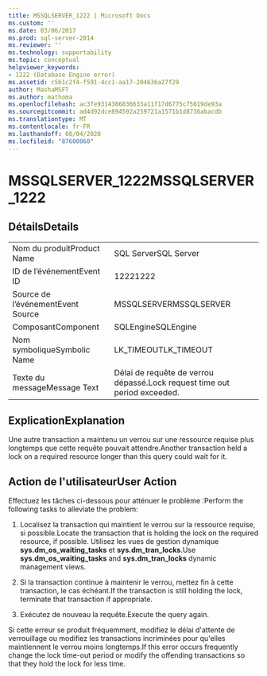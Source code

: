 ```yaml
---
title: MSSQLSERVER_1222 | Microsoft Docs
ms.custom: ''
ms.date: 03/06/2017
ms.prod: sql-server-2014
ms.reviewer: ''
ms.technology: supportability
ms.topic: conceptual
helpviewer_keywords:
- 1222 (Database Engine error)
ms.assetid: c5b1c2f4-f591-4cc1-aa17-204636a27f29
author: MashaMSFT
ms.author: mathoma
ms.openlocfilehash: ac3fe9314386836633a11f17d6775c75019de93a
ms.sourcegitcommit: ad4d92dce894592a259721a1571b1d8736abacdb
ms.translationtype: MT
ms.contentlocale: fr-FR
ms.lasthandoff: 08/04/2020
ms.locfileid: "87600060"
---
```

# <a name="mssqlserver_1222"></a><span data-ttu-id="e7ef8-102">MSSQLSERVER_1222</span><span class="sxs-lookup"><span data-stu-id="e7ef8-102">MSSQLSERVER_1222</span></span>
    
## <a name="details"></a><span data-ttu-id="e7ef8-103">Détails</span><span class="sxs-lookup"><span data-stu-id="e7ef8-103">Details</span></span>  
  
|||  
|-|-|  
|<span data-ttu-id="e7ef8-104">Nom du produit</span><span class="sxs-lookup"><span data-stu-id="e7ef8-104">Product Name</span></span>|<span data-ttu-id="e7ef8-105">SQL Server</span><span class="sxs-lookup"><span data-stu-id="e7ef8-105">SQL Server</span></span>|  
|<span data-ttu-id="e7ef8-106">ID de l’événement</span><span class="sxs-lookup"><span data-stu-id="e7ef8-106">Event ID</span></span>|<span data-ttu-id="e7ef8-107">1222</span><span class="sxs-lookup"><span data-stu-id="e7ef8-107">1222</span></span>|  
|<span data-ttu-id="e7ef8-108">Source de l’événement</span><span class="sxs-lookup"><span data-stu-id="e7ef8-108">Event Source</span></span>|<span data-ttu-id="e7ef8-109">MSSQLSERVER</span><span class="sxs-lookup"><span data-stu-id="e7ef8-109">MSSQLSERVER</span></span>|  
|<span data-ttu-id="e7ef8-110">Composant</span><span class="sxs-lookup"><span data-stu-id="e7ef8-110">Component</span></span>|<span data-ttu-id="e7ef8-111">SQLEngine</span><span class="sxs-lookup"><span data-stu-id="e7ef8-111">SQLEngine</span></span>|  
|<span data-ttu-id="e7ef8-112">Nom symbolique</span><span class="sxs-lookup"><span data-stu-id="e7ef8-112">Symbolic Name</span></span>|<span data-ttu-id="e7ef8-113">LK_TIMEOUT</span><span class="sxs-lookup"><span data-stu-id="e7ef8-113">LK_TIMEOUT</span></span>|  
|<span data-ttu-id="e7ef8-114">Texte du message</span><span class="sxs-lookup"><span data-stu-id="e7ef8-114">Message Text</span></span>|<span data-ttu-id="e7ef8-115">Délai de requête de verrou dépassé.</span><span class="sxs-lookup"><span data-stu-id="e7ef8-115">Lock request time out period exceeded.</span></span>|  
  
## <a name="explanation"></a><span data-ttu-id="e7ef8-116">Explication</span><span class="sxs-lookup"><span data-stu-id="e7ef8-116">Explanation</span></span>  
 <span data-ttu-id="e7ef8-117">Une autre transaction a maintenu un verrou sur une ressource requise plus longtemps que cette requête pouvait attendre.</span><span class="sxs-lookup"><span data-stu-id="e7ef8-117">Another transaction held a lock on a required resource longer than this query could wait for it.</span></span>  
  
## <a name="user-action"></a><span data-ttu-id="e7ef8-118">Action de l'utilisateur</span><span class="sxs-lookup"><span data-stu-id="e7ef8-118">User Action</span></span>  
 <span data-ttu-id="e7ef8-119">Effectuez les tâches ci-dessous pour atténuer le problème :</span><span class="sxs-lookup"><span data-stu-id="e7ef8-119">Perform the following tasks to alleviate the problem:</span></span>  
  
1.  <span data-ttu-id="e7ef8-120">Localisez la transaction qui maintient le verrou sur la ressource requise, si possible.</span><span class="sxs-lookup"><span data-stu-id="e7ef8-120">Locate the transaction that is holding the lock on the required resource, if possible.</span></span> <span data-ttu-id="e7ef8-121">Utilisez les vues de gestion dynamique **sys.dm_os_waiting_tasks** et **sys.dm_tran_locks**.</span><span class="sxs-lookup"><span data-stu-id="e7ef8-121">Use **sys.dm_os_waiting_tasks** and **sys.dm_tran_locks** dynamic management views.</span></span>  
  
2.  <span data-ttu-id="e7ef8-122">Si la transaction continue à maintenir le verrou, mettez fin à cette transaction, le cas échéant.</span><span class="sxs-lookup"><span data-stu-id="e7ef8-122">If the transaction is still holding the lock, terminate that transaction if appropriate.</span></span>  
  
3.  <span data-ttu-id="e7ef8-123">Exécutez de nouveau la requête.</span><span class="sxs-lookup"><span data-stu-id="e7ef8-123">Execute the query again.</span></span>  
  
 <span data-ttu-id="e7ef8-124">Si cette erreur se produit fréquemment, modifiez le délai d'attente de verrouillage ou modifiez les transactions incriminées pour qu'elles maintiennent le verrou moins longtemps.</span><span class="sxs-lookup"><span data-stu-id="e7ef8-124">If this error occurs frequently change the lock time-out period or modify the offending transactions so that they hold the lock for less time.</span></span>  
  
  
